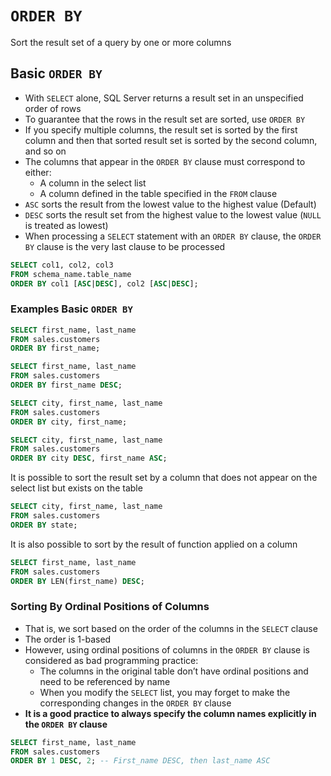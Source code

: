 # `ORDER BY`

Sort the result set of a query by one or more columns

## Basic `ORDER BY`

- With `SELECT` alone, SQL Server returns a result set in an unspecified order of rows
- To guarantee that the rows in the result set are sorted, use `ORDER BY`
- If you specify multiple columns, the result set is sorted by the first column and then that sorted result set is sorted by the second column, and so on
- The columns that appear in the `ORDER BY` clause must correspond to either:
  - A column in the select list
  - A column defined in the table specified in the `FROM` clause
- `ASC` sorts the result from the lowest value to the highest value (Default)
- `DESC` sorts the result set from the highest value to the lowest value (`NULL` is treated as lowest)
- When processing a `SELECT` statement with an `ORDER BY` clause, the `ORDER BY` clause is the very last clause to be processed
  
```sql
SELECT col1, col2, col3
FROM schema_name.table_name
ORDER BY col1 [ASC|DESC], col2 [ASC|DESC];
```

### Examples Basic `ORDER BY`

```sql
SELECT first_name, last_name
FROM sales.customers
ORDER BY first_name;
```

```sql
SELECT first_name, last_name
FROM sales.customers
ORDER BY first_name DESC;
```

```sql
SELECT city, first_name, last_name
FROM sales.customers
ORDER BY city, first_name;
```

```sql
SELECT city, first_name, last_name
FROM sales.customers
ORDER BY city DESC, first_name ASC;
```

It is possible to sort the result set by a column that does not appear on the select list but exists on the table

```sql
SELECT city, first_name, last_name
FROM sales.customers
ORDER BY state;
```

It is also possible to sort by the result of function applied on a column

```sql
SELECT first_name, last_name
FROM sales.customers
ORDER BY LEN(first_name) DESC;
```

### Sorting By Ordinal Positions of Columns

- That is, we sort based on the order of the columns in the `SELECT` clause
- The order is 1-based
- However, using ordinal positions of columns in the `ORDER BY` clause is considered as bad programming practice:
  - The columns in the original table don’t have ordinal positions and need to be referenced by name
  - When you modify the `SELECT` list, you may forget to make the corresponding changes in the `ORDER BY` clause
- **It is a good practice to always specify the column names explicitly in the `ORDER BY` clause**

```sql
SELECT first_name, last_name
FROM sales.customers
ORDER BY 1 DESC, 2; -- First_name DESC, then last_name ASC
```
